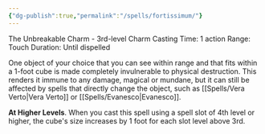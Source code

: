 ```yaml
---
{"dg-publish":true,"permalink":"/spells/fortissimum/"}
---
```


The Unbreakable Charm - 3rd-level Charm 
Casting Time: 1 action 
Range: Touch 
Duration: Until dispelled 

One object of your choice that you can see within range and that fits within a 1-foot cube is made completely invulnerable to physical destruction. This renders it immune to any damage, magical or mundane, but it can still be affected by spells that directly change the object, such as [[Spells/Vera Verto\|Vera Verto]] or [[Spells/Evanesco\|Evanesco]]. 

**At Higher Levels**. When you cast this spell using a spell slot of 4th level or higher, the cube's size increases by 1 foot for each slot level above 3rd.